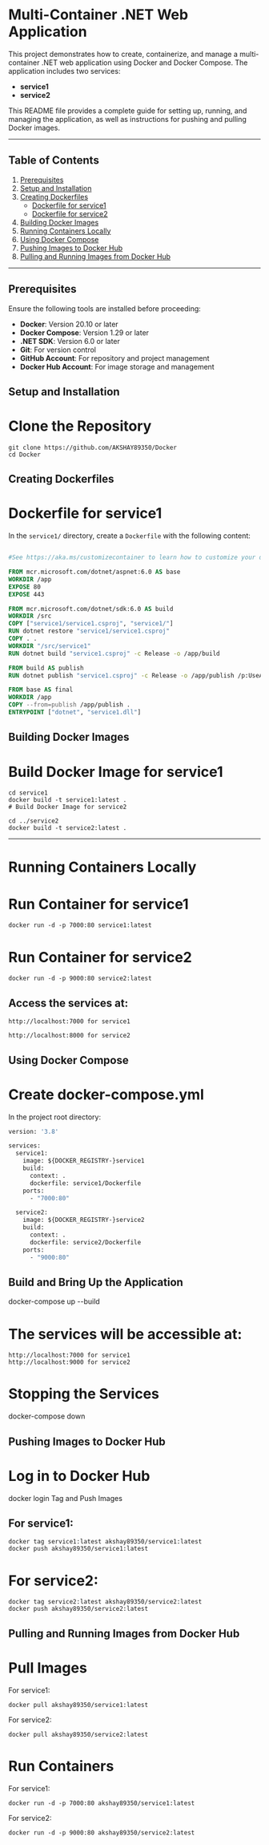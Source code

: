 # Multi-Container .NET Web Application

This project demonstrates how to create, containerize, and manage a multi-container .NET web application using Docker and Docker Compose. The application includes two services:

- **service1**
- **service2**

This README file provides a complete guide for setting up, running, and managing the application, as well as instructions for pushing and pulling Docker images.

---

## Table of Contents

1. [Prerequisites](#prerequisites)
2. [Setup and Installation](#setup-and-installation)
3. [Creating Dockerfiles](#creating-dockerfiles)
   - [Dockerfile for service1](#dockerfile-for-service1)
   - [Dockerfile for service2](#dockerfile-for-service2)
4. [Building Docker Images](#building-docker-images)
5. [Running Containers Locally](#running-containers-locally)
6. [Using Docker Compose](#using-docker-compose)
7. [Pushing Images to Docker Hub](#pushing-images-to-docker-hub)
8. [Pulling and Running Images from Docker Hub](#pulling-and-running-images-from-docker-hub)

---

## Prerequisites

Ensure the following tools are installed before proceeding:

- **Docker**: Version 20.10 or later
- **Docker Compose**: Version 1.29 or later
- **.NET SDK**: Version 6.0 or later
- **Git**: For version control
- **GitHub Account**: For repository and project management
- **Docker Hub Account**: For image storage and management



## Setup and Installation

# Clone the Repository
```
git clone https://github.com/AKSHAY89350/Docker
cd Docker
```
## Creating Dockerfiles

# Dockerfile for service1

In the `service1/` directory, create a `Dockerfile` with the following content:

```dockerfile

#See https://aka.ms/customizecontainer to learn how to customize your debug container and how Visual Studio uses this Dockerfile to build your images for faster debugging.

FROM mcr.microsoft.com/dotnet/aspnet:6.0 AS base
WORKDIR /app
EXPOSE 80
EXPOSE 443

FROM mcr.microsoft.com/dotnet/sdk:6.0 AS build
WORKDIR /src
COPY ["service1/service1.csproj", "service1/"]
RUN dotnet restore "service1/service1.csproj"
COPY . .
WORKDIR "/src/service1"
RUN dotnet build "service1.csproj" -c Release -o /app/build

FROM build AS publish
RUN dotnet publish "service1.csproj" -c Release -o /app/publish /p:UseAppHost=false

FROM base AS final
WORKDIR /app
COPY --from=publish /app/publish .
ENTRYPOINT ["dotnet", "service1.dll"]
````



## Building Docker Images
# Build Docker Image for service1
```
cd service1
docker build -t service1:latest .
# Build Docker Image for service2

cd ../service2
docker build -t service2:latest .
````

---
# Running Containers Locally

# Run Container for service1
```
docker run -d -p 7000:80 service1:latest
```
# Run Container for service2
```
docker run -d -p 9000:80 service2:latest
```


## Access the services at:

```
http://localhost:7000 for service1
```
```
http://localhost:8000 for service2
```
## Using Docker Compose
# Create docker-compose.yml

In the project root directory:
```dockerfile
version: '3.8'

services:
  service1:
    image: ${DOCKER_REGISTRY-}service1
    build:
      context: .
      dockerfile: service1/Dockerfile
    ports:
      - "7000:80"

  service2:
    image: ${DOCKER_REGISTRY-}service2
    build:
      context: .
      dockerfile: service2/Dockerfile
    ports:
      - "9000:80"

```
## Build and Bring Up the Application
docker-compose up --build

# The services will be accessible at:
```
http://localhost:7000 for service1
http://localhost:9000 for service2
```
# Stopping the Services
docker-compose down

## Pushing Images to Docker Hub
# Log in to Docker Hub

docker login
Tag and Push Images


## For service1:
```
docker tag service1:latest akshay89350/service1:latest
docker push akshay89350/service1:latest
```

# For service2:
```
docker tag service2:latest akshay89350/service2:latest
docker push akshay89350/service2:latest
```


## Pulling and Running Images from Docker Hub
# Pull Images
For service1:
```
docker pull akshay89350/service1:latest
```

For service2:
```
docker pull akshay89350/service2:latest
```

# Run Containers
For service1:
```
docker run -d -p 7000:80 akshay89350/service1:latest
```

For service2:
```
docker run -d -p 9000:80 akshay89350/service2:latest
```

